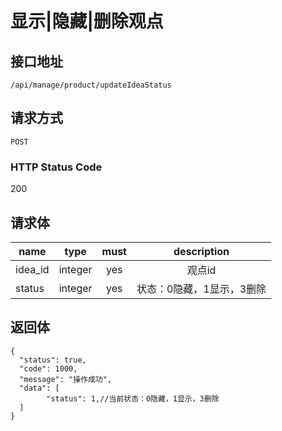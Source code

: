 # 显示|隐藏|删除观点

## 接口地址

`/api/manage/product/updateIdeaStatus`

## 请求方式

`POST`

### HTTP Status Code

200

## 请求体

| name     | type     | must     | description |
|----------|:--------:|:--------:|:--------:|
| idea_id   | integer   | yes     | 观点id |
| status   | integer   | yes     | 状态：0隐藏，1显示，3删除 |


## 返回体

```json5
{
  "status": true,
  "code": 1000,
  "message": "操作成功",
  "data": [
        "status": 1,//当前状态：0隐藏，1显示，3删除
  ]
}
``` 
